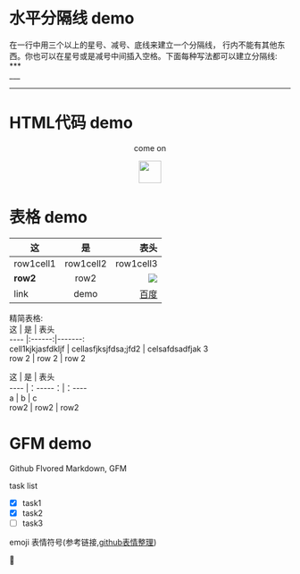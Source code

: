 # 水平分隔线 demo
在一行中用三个以上的星号、减号、底线来建立一个分隔线，
行内不能有其他东西。你也可以在星号或是减号中间插入空格。下面每种写法都可以建立分隔线:  
	\***  
	\___

***
# HTML代码 demo
<p align="center">come on</p>
<!--
这些文字会被忽略！
这一行同样！
-->
<p align="center">
	<img src="https://www.baidu.com/img/bd_logo1.png" width="40px" height="40px"/>
</p>

# 表格 demo

| 这 |是|表头|
|-----|:----:|----:|
|row1cell1|row1cell2|row1cell3|
|**row2**|row2|![][baidu_logo]|
|link|demo|[百度]|

精简表格:  
 这        |   是        |   表头       
----   |:------:|-------:   
 cell1kjkjasfdkljf | cellasfjksjfdsa;jfd2  | celsafdsadfjak 3     
 row 2 | row 2  | row 2    

 这  | 是 | 表头  
 ---- |：-----：|：----  
 a | b | c  
 row2 | row2 | row2 

# GFM demo
Github Flvored Markdown, GFM

task list

- [x] task1
- [x] task2
- [ ] task3

emoji 表情符号(参考链接,[github表情整理](https://github.com/guodongxiaren/README/blob/master/emoji.md))

:snake:
<!--下面是本文中用到的链接引用-->
[baidu_logo]:https://www.baidu.com/img/bd_logo1.png
[百度]:https://baidu.com
